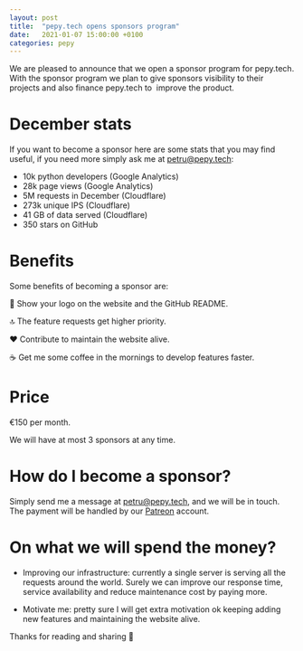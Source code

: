 ```yaml
---
layout: post
title:  "pepy.tech opens sponsors program"
date:   2021-01-07 15:00:00 +0100
categories: pepy
---
```



We are pleased to announce that we open a sponsor program for pepy.tech. With the sponsor program we plan to give sponsors visibility to their projects and also finance pepy.tech to  improve the product.

# December stats

If you want to become a sponsor here are some stats that you may find useful, if you need more simply ask me at petru@pepy.tech:

* 10k python developers (Google Analytics)
* 28k page views (Google Analytics)
* 5M requests in December (Cloudflare)
* 273k unique IPS (Cloudflare)
* 41 GB of data served (Cloudflare)
* 350 stars on GitHub

# Benefits

Some benefits of becoming a sponsor are:

👀 Show your logo on the website and the GitHub README.

🔝 The feature requests get higher priority.

❤️ Contribute to maintain the website alive.

☕️ Get me some coffee in the mornings to develop features faster.

# Price

€150 per month.

We will have at most 3 sponsors at any time.

# How do I become a sponsor?

Simply send me a message at petru@pepy.tech, and we will be in touch. The payment will be handled by our [Patreon](https://www.patreon.com/pepy) account.

# On what we will spend the money?

* Improving our infrastructure: currently a single server is serving all the requests around the world. Surely we can improve our response time, service availability and reduce maintenance cost by paying more.

* Motivate me: pretty sure I will get extra motivation ok keeping adding new features and maintaining the website alive.


Thanks for reading and sharing 🤗